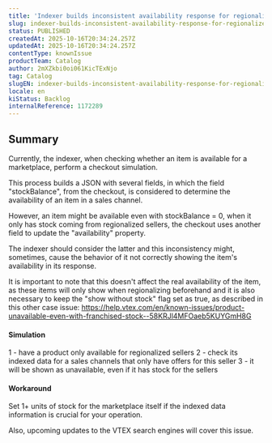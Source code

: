 ```yaml
---
title: 'Indexer builds inconsistent availability response for regionalized marketplaces'
slug: indexer-builds-inconsistent-availability-response-for-regionalized-marketplaces
status: PUBLISHED
createdAt: 2025-10-16T20:34:24.257Z
updatedAt: 2025-10-16T20:34:24.257Z
contentType: knownIssue
productTeam: Catalog
author: 2mXZkbi0oi061KicTExNjo
tag: Catalog
slugEN: indexer-builds-inconsistent-availability-response-for-regionalized-marketplaces
locale: en
kiStatus: Backlog
internalReference: 1172289
---
```


## Summary


Currently, the indexer, when checking whether an item is available for a marketplace, perform a checkout simulation.

This process builds a JSON with several fields, in which the field "stockBalance", from the checkout, is considered to determine the availability of an item in a sales channel.

However, an item might be available even with stockBalance = 0, when it only has stock coming from regionalized sellers, the checkout uses another field to update the "availability" property.

The indexer should consider the latter and this inconsistency might, sometimes, cause the behavior of it not correctly showing the item's availability in its response.

It is important to note that this doesn't affect the real availability of the item, as these items will only show when regionalizing beforehand and it is also necessary to keep the "show without stock" flag set as true, as described in this other case issue: https://help.vtex.com/en/known-issues/product-unavailable-even-with-franchised-stock--58KRJl4MFOaeb5KUYGmH8G


#### Simulation


1 - have a product only available for regionalized sellers
2 - check its indexed data for a sales channels that only have offers for this seller
3 - it will be shown as unavailable, even if it has stock for the sellers


#### Workaround


Set 1+ units of stock for the marketplace itself if the indexed data information is crucial for your operation.

Also, upcoming updates to the VTEX search engines will cover this issue.